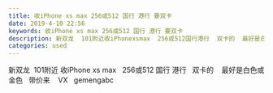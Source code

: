 ```yaml
---
title: 收iPhone xs max 256或512 国行 港行 要双卡
date: 2019-4-10 22:56
keywords: 收iPhone xs max 256或512 国行 港行 要双卡
description: 新双龙  101附近收iPhonexsmax  256或512国行港行  双卡的  最好是白色或金色  带价来  VX  gemengabc
categories: used
---
```

<td class="t_f" id="postmessage_3455856">

新双龙  101附近 收iPhone xs max   256或512 国行 港行   双卡的    最好是白色或金色   带价来    VX   gemengabc</td>
